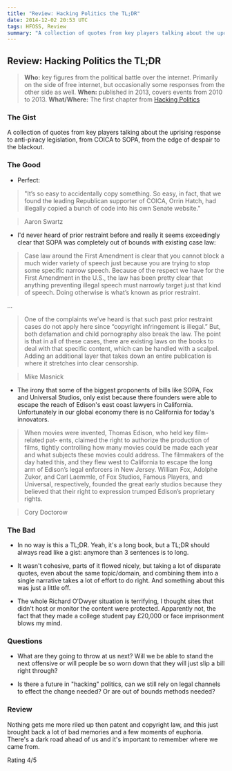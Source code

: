 ```yaml
---
title: "Review: Hacking Politics the TL;DR"
date: 2014-12-02 20:53 UTC
tags: HFOSS, Review
summary: "A collection of quotes from key players talking about the uprising response to anti-piracy legislation, from COICA to SOPA, from the edge of despair to the blackout."
---
```


## Review: Hacking Politics the TL;DR

> **Who:** key figures from the political battle over the internet. Primarily on the side of free internet, but occasionally some responses from the other side as well.
> **When:** published in 2013, covers events from 2010 to 2013.
> **What/Where:** The first chapter from [Hacking Politics](http://hfoss-fossrit.rhcloud.com/static/books/hackingpolitics_txtwithcvfb.pdf)


### The Gist
A collection of quotes from key players talking about the uprising response to anti-piracy legislation, from COICA to SOPA, from the edge of despair to the blackout.

### The Good

* Perfect:

> "It’s so easy to accidentally copy something. So easy, in fact, that we found the leading Republican supporter of COICA, Orrin Hatch, had illegally copied a bunch of code into his own Senate website."

> Aaron Swartz

* I'd never heard of prior restraint before and really it seems exceedingly clear that SOPA was completely out of bounds with existing case law:

> Case law around the First Amendment is clear that you cannot block a much wider variety of speech just because you are trying to stop some specific narrow speech. Because of the respect we have for the First Amendment in the U.S., the law has been pretty clear that anything preventing illegal speech must narrowly target just that kind of speech. Doing otherwise is what’s known as prior restraint.

...

> One of the complaints we’ve heard is that such past prior restraint cases do not apply here since “copyright infringement is illegal.” But, both defamation and child pornography also break the law. The point is that in all of these cases, there are existing laws on the books to deal with that specific content, which can be handled with a scalpel. Adding an additional layer that takes down an entire publication is where it stretches into clear censorship.

> Mike Masnick

* The irony that some of the biggest proponents of bills like SOPA, Fox and Universal Studios, only exist because there founders were able to escape the reach of Edison's east coast lawyers in California. Unfortunately in our global economy there is no California for today's innovators.

> When movies were invented, Thomas Edison, who held key film-related pat- ents, claimed the right to authorize the production of films, tightly controlling how many movies could be made each year and what subjects these movies could address. The filmmakers of the day hated this, and they flew west to California to escape the long arm of Edison’s legal enforcers in New Jersey. William Fox, Adolphe Zukor, and Carl Laemmle, of Fox Studios, Famous Players, and Universal, respectively, founded the great early studios because they believed that their right to expression trumped Edison’s proprietary rights.

> Cory Doctorow

### The Bad

* In no way is this a TL;DR. Yeah, it's a long book, but a TL;DR should always read like a gist: anymore than 3 sentences is to long.

* It wasn't cohesive, parts of it flowed nicely, but taking a lot of disparate quotes, even about the same topic/domain, and combining them into a single narrative takes a lot of effort to do right. And something about this was just a little off.

* The whole Richard O'Dwyer situation is terrifying, I thought sites that didn't host or monitor the content were protected. Apparently not, the fact that they made a college student pay  £20,000 or face imprisonment blows my mind.

### Questions

* What are they going to throw at us next? Will we be able to stand the next offensive or will people be so worn down that they will just slip a bill right through?

* Is there a future in "hacking" politics, can we still rely on legal channels to effect the change needed? Or are out of bounds methods needed?

### Review

Nothing gets me more riled up then patent and copyright law, and this just brought back a lot of bad memories and a few moments of euphoria. There's a dark road ahead of us and it's important to remember where we came from.

Rating 4/5
